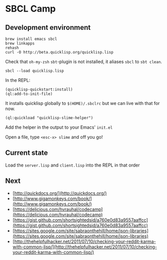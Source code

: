 # SBCL Camp

## Development environment

    brew install emacs sbcl
    brew linkapps
    rehash
    curl -O http://beta.quicklisp.org/quicklisp.lisp

Check that `oh-my-zsh` `sbt`-plugin is not installed, it aliases `sbcl` to `sbt clean`.

    sbcl --load quicklisp.lisp

In the REPL:

    (quicklisp-quickstart:install)
    (ql:add-to-init-file)

It installs quicklisp globally to `$(HOME)/.sbclrc` but we can live with that for now.

    (ql:quickload "quicklisp-slime-helper")

Add the helper in the output to your Emacs' `init.el`

Open a file, type `<esc-x> slime` and off you go!

## Current state

Load the `server.lisp` and `client.lisp` into the REPL in that order

## Next

* [http://quickdocs.org/](http://quickdocs.org/)
* [http://www.gigamonkeys.com/book/](http://www.gigamonkeys.com/book/)
* [https://delicious.com/hvrauhal/codecamp](https://delicious.com/hvrauhal/codecamp)
* [https://gist.github.com/shortsightedsid/a760e0d83a9557aaffcc](https://gist.github.com/shortsightedsid/a760e0d83a9557aaffcc)
* [https://sites.google.com/site/sabraonthehill/home/json-libraries](https://sites.google.com/site/sabraonthehill/home/json-libraries)
* [http://thehelpfulhacker.net/2011/07/10/checking-your-reddit-karma-with-common-lisp/](http://thehelpfulhacker.net/2011/07/10/checking-your-reddit-karma-with-common-lisp/)
